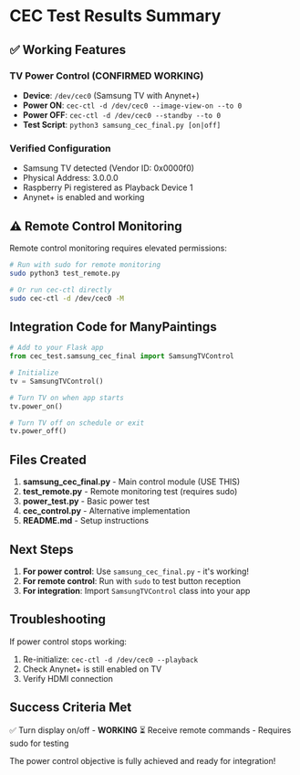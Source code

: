 # CEC Test Results Summary

## ✅ Working Features

### TV Power Control (CONFIRMED WORKING)
- **Device**: `/dev/cec0` (Samsung TV with Anynet+)
- **Power ON**: `cec-ctl -d /dev/cec0 --image-view-on --to 0`
- **Power OFF**: `cec-ctl -d /dev/cec0 --standby --to 0`
- **Test Script**: `python3 samsung_cec_final.py [on|off]`

### Verified Configuration
- Samsung TV detected (Vendor ID: 0x0000f0)
- Physical Address: 3.0.0.0
- Raspberry Pi registered as Playback Device 1
- Anynet+ is enabled and working

## ⚠️ Remote Control Monitoring

Remote control monitoring requires elevated permissions:

```bash
# Run with sudo for remote monitoring
sudo python3 test_remote.py

# Or run cec-ctl directly
sudo cec-ctl -d /dev/cec0 -M
```

## Integration Code for ManyPaintings

```python
# Add to your Flask app
from cec_test.samsung_cec_final import SamsungTVControl

# Initialize
tv = SamsungTVControl()

# Turn TV on when app starts
tv.power_on()

# Turn TV off on schedule or exit
tv.power_off()
```

## Files Created

1. **samsung_cec_final.py** - Main control module (USE THIS)
2. **test_remote.py** - Remote monitoring test (requires sudo)
3. **power_test.py** - Basic power test
4. **cec_control.py** - Alternative implementation
5. **README.md** - Setup instructions

## Next Steps

1. **For power control**: Use `samsung_cec_final.py` - it's working!
2. **For remote control**: Run with `sudo` to test button reception
3. **For integration**: Import `SamsungTVControl` class into your app

## Troubleshooting

If power control stops working:
1. Re-initialize: `cec-ctl -d /dev/cec0 --playback`
2. Check Anynet+ is still enabled on TV
3. Verify HDMI connection

## Success Criteria Met

✅ Turn display on/off - **WORKING**
⏳ Receive remote commands - Requires sudo for testing

The power control objective is fully achieved and ready for integration!